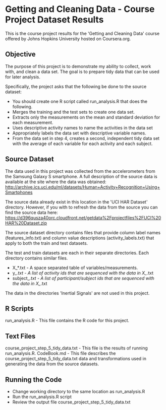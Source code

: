 Getting and Cleaning Data - Course Project Dataset Results
==========================================================

This is the course project results for the 'Getting and Cleaning Data' course offered by Johns Hopkins University hosted on Coursera.org.

Objective
-------
The purpose of this project is to demonstrate my ability to collect, work with, and clean a data set. The goal is to prepare tidy data that can be used for later analysis.

Specifically, the project asks that the following be done to the source dataset:
* You should create one R script called run_analysis.R that does the following. 
* Merges the training and the test sets to create one data set.
* Extracts only the measurements on the mean and standard deviation for each measurement. 
* Uses descriptive activity names to name the activities in the data set
* Appropriately labels the data set with descriptive variable names. 
* From the data set in step 4, creates a second, independent tidy data set with the average of each variable for each activity and each subject.

Source Dataset
--------------
The data used in this project was collected from the accelerometers from the Samsung Galaxy S smartphone. A full description of the source data is available at the site where the data was obtained: 
http://archive.ics.uci.edu/ml/datasets/Human+Activity+Recognition+Using+Smartphones 

The source data already exist in this location in the 'UCI HAR Dataset' directory. However, if you with to refresh the data from the source you can find the source data here:
https://d396qusza40orc.cloudfront.net/getdata%2Fprojectfiles%2FUCI%20HAR%20Dataset.zip 

The source dataset directory contains files that provide column label names (features_info.txt) and column value descriptions (activity_labels.txt) that apply to both the train and test datasets.

The test and train datasets are each in their separate directories. Each directory contains similar files. 
* X_*.txt - A space separated table of variables/measurements.
* y_*.txt - A list of activity ids that are sequenced with the data in X_*.txt
* subject_*.txt - A list of participant/subject ids that are sequenced with the data in X_*.txt

The data in the directories 'Inertial Signals' are not used in this project.


R Scripts
---------
run_analysis.R - This file contains the R code for this project.


Text Files
----------
course_project_step_5_tidy_data.txt - This file is the results of running run_analysis.R. 
CodeBook.md - This file describes the course_project_step_5_tidy_data.txt data and transformations used in generating the data from the source datasets.


Running the Code
----------------
* Change working directory to the same location as run_analysis.R
* Run the run_analysis.R script
* Review the output file course_project_step_5_tidy_data.txt


